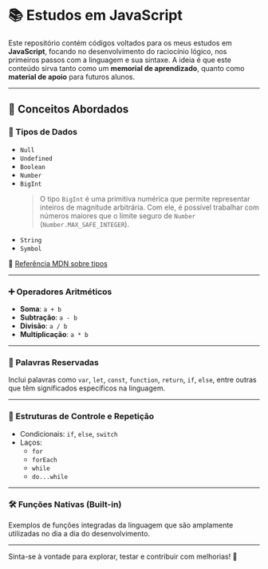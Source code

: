 # 📚 Estudos em JavaScript

Este repositório contém códigos voltados para os meus estudos em **JavaScript**, focando no desenvolvimento do raciocínio lógico, nos primeiros passos com a linguagem e sua sintaxe. A ideia é que este conteúdo sirva tanto como um **memorial de aprendizado**, quanto como **material de apoio** para futuros alunos.

---

## 🧠 Conceitos Abordados

### 🔢 Tipos de Dados

- `Null`
- `Undefined`
- `Boolean`
- `Number`
- `BigInt`  
  > O tipo `BigInt` é uma primitiva numérica que permite representar inteiros de magnitude arbitrária. Com ele, é possível trabalhar com números maiores que o limite seguro de `Number` (`Number.MAX_SAFE_INTEGER`).
- `String`
- `Symbol`

📖 [Referência MDN sobre tipos](https://developer.mozilla.org/en-US/docs/Web/JavaScript/Guide/Grammar_and_types)

---

### ➕ Operadores Aritméticos

- **Soma**: `a + b`
- **Subtração**: `a - b`
- **Divisão**: `a / b`
- **Multiplicação**: `a * b`

---

### 🔑 Palavras Reservadas

Inclui palavras como `var`, `let`, `const`, `function`, `return`, `if`, `else`, entre outras que têm significados específicos na linguagem.

---

### 🔁 Estruturas de Controle e Repetição

- Condicionais: `if`, `else`, `switch`
- Laços:
  - `for`
  - `forEach`
  - `while`
  - `do...while`

---

### 🛠️ Funções Nativas (Built-in)

Exemplos de funções integradas da linguagem que são amplamente utilizadas no dia a dia do desenvolvimento.

---

Sinta-se à vontade para explorar, testar e contribuir com melhorias! 🚀
